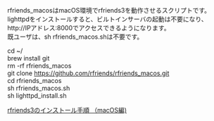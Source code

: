 rfriends_macosはmacOS環境でrfriends3を動作させるスクリプトです。  
lighttpdをインストールすると、ビルトインサーバの起動は不要になり、http://IPアドレス:8000でアクセスできるようになります。  
既ユーザは、sh rfriends_macos.shは不要です。  
  
cd ~/  
brew install git  
rm -rf rfriends_macos  
git clone https://github.com/rfriends/rfriends_macos.git  
cd rfriends_macos  
sh rfriends_macos.sh  
sh lighttpd_install.sh  
  
[rfriends3のインストール手順 （macOS編)](https://github.com/rfriends/rfriends_macos/wiki)
